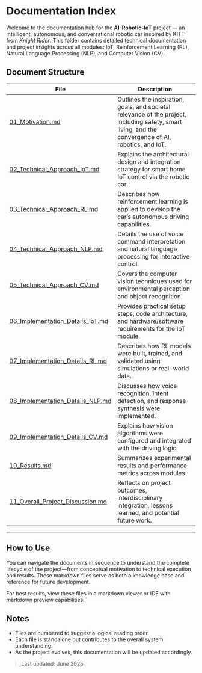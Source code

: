# Documentation Index

Welcome to the documentation hub for the **AI-Robotic-IoT** project — an intelligent, autonomous, and conversational robotic car inspired by KITT from *Knight Rider*. This folder contains detailed technical documentation and project insights across all modules: IoT, Reinforcement Learning (RL), Natural Language Processing (NLP), and Computer Vision (CV).

## Document Structure

| File | Description |
|------|-------------|
| [01_Motivation.md](01_Motivation.md) | Outlines the inspiration, goals, and societal relevance of the project, including safety, smart living, and the convergence of AI, robotics, and IoT. |
| [02_Technical_Approach_IoT.md](02_Technical_Approach_IoT.md) | Explains the architectural design and integration strategy for smart home IoT control via the robotic car. |
| [03_Technical_Approach_RL.md](03_Technical_Approach_RL.md) | Describes how reinforcement learning is applied to develop the car’s autonomous driving capabilities. |
| [04_Technical_Approach_NLP.md](04_Technical_Approach_NLP.md) | Details the use of voice command interpretation and natural language processing for interactive control. |
| [05_Technical_Approach_CV.md](05_Technical_Approach_CV.md) | Covers the computer vision techniques used for environmental perception and object recognition. |
| [06_Implementation_Details_IoT.md](06_Implementation_Details_IoT.md) | Provides practical setup steps, code architecture, and hardware/software requirements for the IoT module. |
| [07_Implementation_Details_RL.md](07_Implementation_Details_RL.md) | Describes how RL models were built, trained, and validated using simulations or real-world data. |
| [08_Implementation_Details_NLP.md](08_Implementation_Details_NLP.md) | Discusses how voice recognition, intent detection, and response synthesis were implemented. |
| [09_Implementation_Details_CV.md](09_Implementation_Details_CV.md) | Explains how vision algorithms were configured and integrated with the driving logic. |
| [10_Results.md](10_Results.md) | Summarizes experimental results and performance metrics across modules. |
| [11_Overall_Project_Discussion.md](11_Overall_Project_Discussion.md) | Reflects on project outcomes, interdisciplinary integration, lessons learned, and potential future work. |

---

## How to Use

You can navigate the documents in sequence to understand the complete lifecycle of the project—from conceptual motivation to technical execution and results. These markdown files serve as both a knowledge base and reference for future development.

For best results, view these files in a markdown viewer or IDE with markdown preview capabilities.

## Notes

- Files are numbered to suggest a logical reading order.
- Each file is standalone but contributes to the overall system understanding.
- As the project evolves, this documentation will be updated accordingly.

> Last updated: June 2025